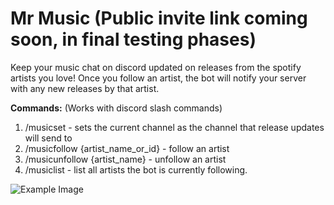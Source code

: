 # Mr Music (Public invite link coming soon, in final testing phases)
Keep your music chat on discord updated on releases from the spotify artists you love! Once you follow an artist, the bot will notify your server with any new releases by that artist.

**Commands:** (Works with discord slash commands)
1. /musicset - sets the current channel as the channel that release updates will send to
2. /musicfollow {artist_name_or_id} - follow an artist
3. /musicunfollow {artist_name} - unfollow an artist
4. /musiclist - list all artists the bot is currently following.

![Example Image](https://github.com/andrewkassab/mrmusic/blob/main/example.png?raw=true)
